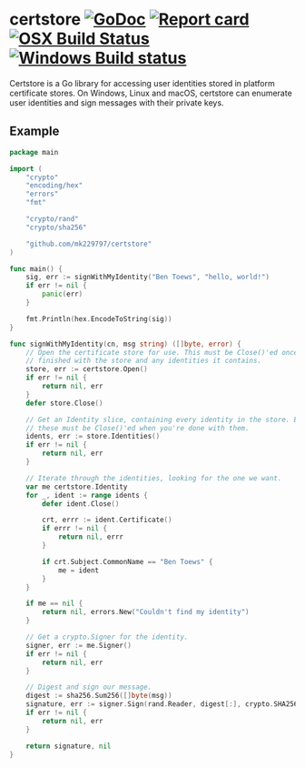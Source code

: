 # certstore [![GoDoc](https://godoc.org/github.com/mastahyeti/certstore?status.svg)](http://godoc.org/github.com/mastahyeti/certstore) [![Report card](https://goreportcard.com/badge/github.com/mastahyeti/certstore)](https://goreportcard.com/report/github.com/mastahyeti/certstore) [![OSX Build Status](https://travis-ci.org/mastahyeti/certstore.svg?branch=master)](https://travis-ci.org/mastahyeti/certstore) [![Windows Build status](https://ci.appveyor.com/api/projects/status/github/mastahyeti/certstore?branch=master&svg=true)](https://ci.appveyor.com/project/mastahyeti/certstore/branch/master)


Certstore is a Go library for accessing user identities stored in platform certificate stores. On Windows, Linux and macOS, certstore can enumerate user identities and sign messages with their private keys.

## Example

```go
package main

import (
	"crypto"
	"encoding/hex"
	"errors"
	"fmt"

	"crypto/rand"
	"crypto/sha256"

	"github.com/mk229797/certstore"
)

func main() {
	sig, err := signWithMyIdentity("Ben Toews", "hello, world!")
	if err != nil {
		panic(err)
	}

	fmt.Println(hex.EncodeToString(sig))
}

func signWithMyIdentity(cn, msg string) ([]byte, error) {
	// Open the certificate store for use. This must be Close()'ed once you're
	// finished with the store and any identities it contains.
	store, err := certstore.Open()
	if err != nil {
		return nil, err
	}
	defer store.Close()

	// Get an Identity slice, containing every identity in the store. Each of
	// these must be Close()'ed when you're done with them.
	idents, err := store.Identities()
	if err != nil {
		return nil, err
	}

	// Iterate through the identities, looking for the one we want.
	var me certstore.Identity
	for _, ident := range idents {
		defer ident.Close()

		crt, errr := ident.Certificate()
		if errr != nil {
			return nil, errr
		}

		if crt.Subject.CommonName == "Ben Toews" {
			me = ident
		}
	}

	if me == nil {
		return nil, errors.New("Couldn't find my identity")
	}

	// Get a crypto.Signer for the identity.
	signer, err := me.Signer()
	if err != nil {
		return nil, err
	}

	// Digest and sign our message.
	digest := sha256.Sum256([]byte(msg))
	signature, err := signer.Sign(rand.Reader, digest[:], crypto.SHA256)
	if err != nil {
		return nil, err
	}

	return signature, nil
}

```
